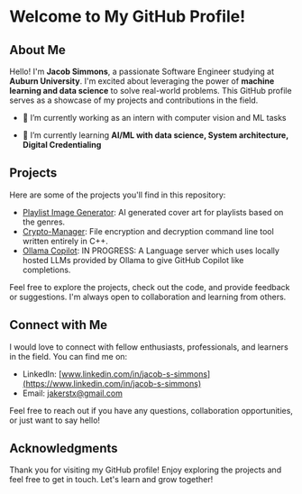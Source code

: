 

# Welcome to My GitHub Profile!

## About Me

Hello! I'm **Jacob Simmons**, a passionate Software Engineer studying at **Auburn University**. I'm excited about leveraging the power of **machine learning and data science** to solve real-world problems. This GitHub profile serves as a showcase of my projects and contributions in the field.

- 🔭 I’m currently working as an intern with computer vision and ML tasks

- 🌱 I’m currently learning **AI/ML with data science, System architecture, Digital Credentialing**


## Projects

Here are some of the projects you'll find in this repository:

- [Playlist Image Generator](https://github.com/Jacob411/PlaylistImageGenerator): AI generated cover art for playlists based on the genres.
- [Crypto-Manager](https://github.com/Jacob411/Crypto-Manager): File encryption and decryption command line tool written entirely in C++.
- [Ollama Copilot](https://github.com/Jacob411/Ollama-Copilot): IN PROGRESS: A Language server which uses locally hosted LLMs provided by Ollama to give GitHub Copilot like completions.

Feel free to explore the projects, check out the code, and provide feedback or suggestions. I'm always open to collaboration and learning from others.


## Connect with Me

I would love to connect with fellow enthusiasts, professionals, and learners in the field. You can find me on:

- LinkedIn: [www.linkedin.com/in/jacob-s-simmons](https://www.linkedin.com/in/jacob-s-simmons)
- Email: [jakerstx@gmail.com](mailto:jakerstx@gmail.com)

Feel free to reach out if you have any questions, collaboration opportunities, or just want to say hello!

## Acknowledgments

Thank you for visiting my GitHub profile! Enjoy exploring the projects and feel free to get in touch. Let's learn and grow together!


